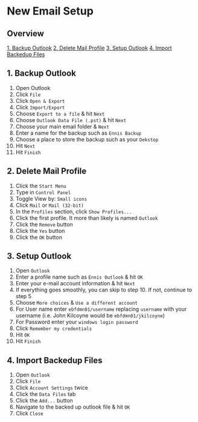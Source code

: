 # New Email Setup

## Overview
[1. Backup Outlook](#1-backup-outlook)
[2. Delete Mail Profile](#2-delete-mail-profile)
[3. Setup Outlook](#3-setup-outlook)
[4. Import Backedup Files](#4-import-backedup-files)

## 1. Backup Outlook
1. Open Outlook
2. Click `File`
3. Click `Open & Export`
4. Click `Import/Export`
5. Choose `Export to a file` & hit `Next`
6. Choose `Outlook Data File (.pst)` & hit `Next`
7. Choose your main email folder & `Next`
8. Enter a name for the backup such as `Ennis Backup`
9. Choose a place to store the backup such as your `Dekstop`
10. Hit `Next`
11. Hit `Finish`

## 2. Delete Mail Profile
1. Click the `Start Menu`
2. Type in `Control Panel`
3. Toggle View by: `Small icons`
4. Click `Mail` or `Mail (32-bit)`
5. In the `Profiles` section, click `Show Profiles...`
6. Click the first profile.  It more than likely is named `Outlook`
7. Click the `Remove` button
8. Click the `Yes` button
9. Click the `OK` button

## 3. Setup Outlook
1. Open `Outlook`
2. Enter a profile name such as `Ennis Outlook` & hit `OK`
3. Enter your e-mail account information & hit `Next`
4. If everything goes smoothly, you can skip to step 10.  If not, continue to step 5
5. Choose `More choices` & `Use a different account`
6. For User name enter `ebfdmn01/username` replacing `username` with your username (i.e. John Kilcoyne would be `ebfdmn01/jkilcoyne`)
7. For Password enter your `windows login password`
8. Click `Remember my credentials`
9. Hit `OK`
10. Hit `Finish`

## 4. Import Backedup Files
1. Open `Outlook`
2. Click `File`
3. Click `Account Settings` twice
4. Click the `Data Files` tab
5. Click the `Add...` button
6. Navigate to the backed up outlook file & hit `OK`
7. Click `Close`

